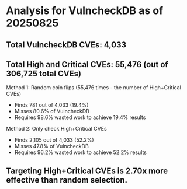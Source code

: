 # Analysis for VulncheckDB as of 20250825

## Total VulncheckDB CVEs: 4,033
## Total High and Critical CVEs: 55,476 (out of 306,725 total CVEs)

Method 1: Random coin flips (55,476 times - the number of High+Critical CVEs)
  - Finds 781 out of 4,033 (19.4%)
  - Misses 80.6% of VulncheckDB
  - Requires 98.6% wasted work to achieve 19.4% results

Method 2: Only check High+Critical CVEs
  - Finds 2,105 out of 4,033 (52.2%)
  - Misses 47.8% of VulncheckDB
  - Requires 96.2% wasted work to achieve 52.2% results

## Targeting High+Critical CVEs is 2.70x more effective than random selection.
